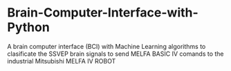 # Brain-Computer-Interface-with-Python
A brain computer interface (BCI) with Machine Learning algorithms to clasificate the SSVEP brain signals to send MELFA BASIC IV comands to the industrial Mitsubishi MELFA IV ROBOT
